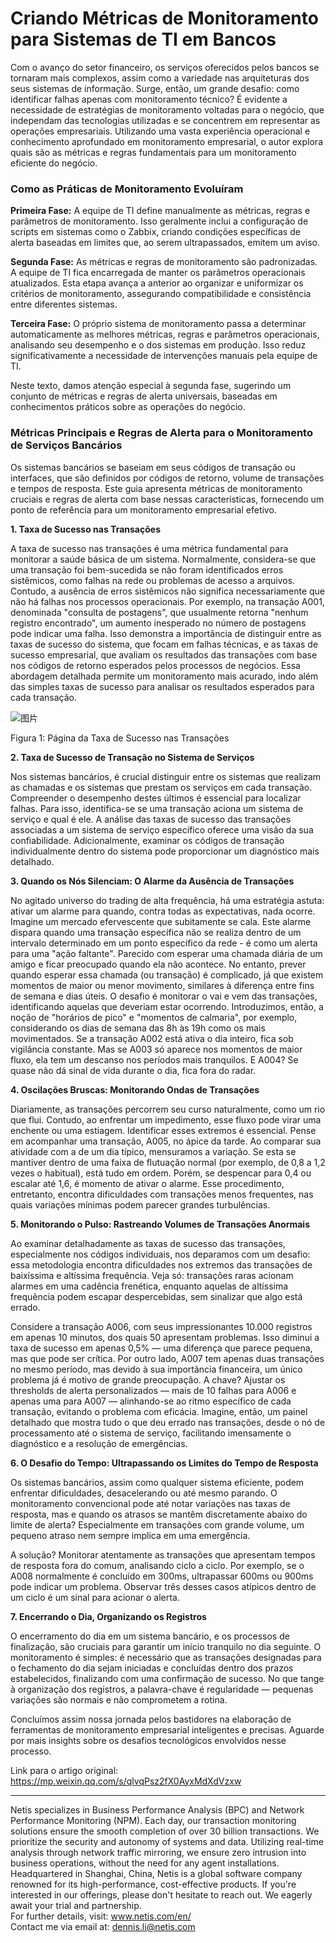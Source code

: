 # Criando Métricas de Monitoramento para Sistemas de TI em Bancos

Com o avanço do setor financeiro, os serviços oferecidos pelos bancos se tornaram mais complexos, assim como a variedade nas arquiteturas dos seus sistemas de informação. Surge, então, um grande desafio: como identificar falhas apenas com monitoramento técnico? É evidente a necessidade de estratégias de monitoramento voltadas para o negócio, que independam das tecnologias utilizadas e se concentrem em representar as operações empresariais. Utilizando uma vasta experiência operacional e conhecimento aprofundado em monitoramento empresarial, o autor explora quais são as métricas e regras fundamentais para um monitoramento eficiente do negócio.

### Como as Práticas de Monitoramento Evoluíram

**Primeira Fase:** A equipe de TI define manualmente as métricas, regras e parâmetros de monitoramento. Isso geralmente inclui a configuração de scripts em sistemas como o Zabbix, criando condições específicas de alerta baseadas em limites que, ao serem ultrapassados, emitem um aviso.

**Segunda Fase:** As métricas e regras de monitoramento são padronizadas. A equipe de TI fica encarregada de manter os parâmetros operacionais atualizados. Esta etapa avança a anterior ao organizar e uniformizar os critérios de monitoramento, assegurando compatibilidade e consistência entre diferentes sistemas.

**Terceira Fase:** O próprio sistema de monitoramento passa a determinar automaticamente as melhores métricas, regras e parâmetros operacionais, analisando seu desempenho e o dos sistemas em produção. Isso reduz significativamente a necessidade de intervenções manuais pela equipe de TI.

Neste texto, damos atenção especial à segunda fase, sugerindo um conjunto de métricas e regras de alerta universais, baseadas em conhecimentos práticos sobre as operações do negócio.

### Métricas Principais e Regras de Alerta para o Monitoramento de Serviços Bancários

Os sistemas bancários se baseiam em seus códigos de transação ou interfaces, que são definidos por códigos de retorno, volume de transações e tempos de resposta. Este guia apresenta métricas de monitoramento cruciais e regras de alerta com base nessas características, fornecendo um ponto de referência para um monitoramento empresarial efetivo.

**1. Taxa de Sucesso nas Transações**

A taxa de sucesso nas transações é uma métrica fundamental para monitorar a saúde básica de um sistema. Normalmente, considera-se que uma transação foi bem-sucedida se não foram identificados erros sistêmicos, como falhas na rede ou problemas de acesso a arquivos. Contudo, a ausência de erros sistêmicos não significa necessariamente que não há falhas nos processos operacionais. Por exemplo, na transação A001, denominada "consulta de postagens", que usualmente retorna "nenhum registro encontrado", um aumento inesperado no número de postagens pode indicar uma falha. Isso demonstra a importância de distinguir entre as taxas de sucesso do sistema, que focam em falhas técnicas, e as taxas de sucesso empresarial, que avaliam os resultados das transações com base nos códigos de retorno esperados pelos processos de negócios. Essa abordagem detalhada permite um monitoramento mais acurado, indo além das simples taxas de sucesso para analisar os resultados esperados para cada transação.

![图片](https://mmbiz.qpic.cn/sz_mmbiz_png/MR8pzzoKXjZp8SC2icFBL32T5nicZc8Nn56cTG16anNEMp3ug4lF03nnh9vKEyp8aHLvoe5x0Fvibo1SDTlNmydeQ/640?wx_fmt=png&tp=webp&wxfrom=5&wx_lazy=1&wx_co=1)

Figura 1: Página da Taxa de Sucesso nas Transações

**2. Taxa de Sucesso de Transação no Sistema de Serviços**

Nos sistemas bancários, é crucial distinguir entre os sistemas que realizam as chamadas e os sistemas que prestam os serviços em cada transação. Compreender o desempenho destes últimos é essencial para localizar falhas. Para isso, identifica-se se uma transação aciona um sistema de serviço e qual é ele. A análise das taxas de sucesso das transações associadas a um sistema de serviço específico oferece uma visão da sua confiabilidade. Adicionalmente, examinar os códigos de transação individualmente dentro do sistema pode proporcionar um diagnóstico mais detalhado.

**3. Quando os Nós Silenciam: O Alarme da Ausência de Transações**

No agitado universo do trading de alta frequência, há uma estratégia astuta: ativar um alarme para quando, contra todas as expectativas, nada ocorre. Imagine um mercado efervescente que subitamente se cala. Este alarme dispara quando uma transação específica não se realiza dentro de um intervalo determinado em um ponto específico da rede - é como um alerta para uma "ação faltante". Parecido com esperar uma chamada diária de um amigo e ficar preocupado quando ela não acontece. No entanto, prever quando esperar essa chamada (ou transação) é complicado, já que existem momentos de maior ou menor movimento, similares à diferença entre fins de semana e dias úteis. O desafio é monitorar o vai e vem das transações, identificando aquelas que deveriam estar ocorrendo. Introduzimos, então, a noção de "horários de pico" e "momentos de calmaria", por exemplo, considerando os dias de semana das 8h às 19h como os mais movimentados. Se a transação A002 está ativa o dia inteiro, fica sob vigilância constante. Mas se A003 só aparece nos momentos de maior fluxo, ela tem um descanso nos períodos mais tranquilos. E A004? Se quase não dá sinal de vida durante o dia, fica fora do radar.

**4. Oscilações Bruscas: Monitorando Ondas de Transações**

Diariamente, as transações percorrem seu curso naturalmente, como um rio que flui. Contudo, ao enfrentar um impedimento, esse fluxo pode virar uma enchente ou uma estiagem. Identificar esses extremos é essencial. Pense em acompanhar uma transação, A005, no ápice da tarde. Ao comparar sua atividade com a de um dia típico, mensuramos a variação. Se esta se mantiver dentro de uma faixa de flutuação normal (por exemplo, de 0,8 a 1,2 vezes o habitual), está tudo em ordem. Porém, se despencar para 0,4 ou escalar até 1,6, é momento de ativar o alarme. Esse procedimento, entretanto, encontra dificuldades com transações menos frequentes, nas quais variações mínimas podem parecer grandes turbulências.

**5. Monitorando o Pulso: Rastreando Volumes de Transações Anormais**

Ao examinar detalhadamente as taxas de sucesso das transações, especialmente nos códigos individuais, nos deparamos com um desafio: essa metodologia encontra dificuldades nos extremos das transações de baixíssima e altíssima frequência. Veja só: transações raras acionam alarmes em uma cadência frenética, enquanto aquelas de altíssima frequência podem escapar despercebidas, sem sinalizar que algo está errado.

Considere a transação A006, com seus impressionantes 10.000 registros em apenas 10 minutos, dos quais 50 apresentam problemas. Isso diminui a taxa de sucesso em apenas 0,5% — uma diferença que parece pequena, mas que pode ser crítica. Por outro lado, A007 tem apenas duas transações no mesmo período, mas devido à sua importância financeira, um único problema já é motivo de grande preocupação. A chave? Ajustar os thresholds de alerta personalizados — mais de 10 falhas para A006 e apenas uma para A007 — alinhando-se ao ritmo específico de cada transação, evitando o problema com eficácia. Imagine, então, um painel detalhado que mostra tudo o que deu errado nas transações, desde o nó de processamento até o sistema de serviço, facilitando imensamente o diagnóstico e a resolução de emergências.

**6. O Desafio do Tempo: Ultrapassando os Limites do Tempo de Resposta**

Os sistemas bancários, assim como qualquer sistema eficiente, podem enfrentar dificuldades, desacelerando ou até mesmo parando. O monitoramento convencional pode até notar variações nas taxas de resposta, mas e quando os atrasos se mantêm discretamente abaixo do limite de alerta? Especialmente em transações com grande volume, um pequeno atraso nem sempre implica em uma emergência.

A solução? Monitorar atentamente as transações que apresentam tempos de resposta fora do comum, analisando ciclo a ciclo. Por exemplo, se o A008 normalmente é concluído em 300ms, ultrapassar 600ms ou 900ms pode indicar um problema. Observar três desses casos atípicos dentro de um ciclo é um sinal para acionar o alerta.

**7. Encerrando o Dia, Organizando os Registros**

O encerramento do dia em um sistema bancário, e os processos de finalização, são cruciais para garantir um início tranquilo no dia seguinte. O monitoramento é simples: é necessário que as transações designadas para o fechamento do dia sejam iniciadas e concluídas dentro dos prazos estabelecidos, finalizando com uma confirmação de sucesso. No que tange à organização dos registros, a palavra-chave é regularidade — pequenas variações são normais e não comprometem a rotina.

Concluímos assim nossa jornada pelos bastidores na elaboração de ferramentas de monitoramento empresarial inteligentes e precisas. Aguarde por mais insights sobre os desafios tecnológicos envolvidos nesse processo.

Link para o artigo original: https://mp.weixin.qq.com/s/qlvqPsz2fX0AyxMdXdVzxw

***
Netis specializes in Business Performance Analysis (BPC) and Network Performance Monitoring (NPM). Each day, our transaction monitoring solutions ensure the smooth completion of over 30 billion transactions. We prioritize the security and autonomy of systems and data. Utilizing real-time analysis through network traffic mirroring, we ensure zero intrusion into business operations, without the need for any agent installations. Headquartered in Shanghai, China, Netis is a global software company renowned for its high-performance, cost-effective products. If you're interested in our offerings, please don't hesitate to reach out. We eagerly await your trial and partnership.  
For further details, visit: www.netis.com/en/  
Contact me via email at: dennis.li@netis.com
